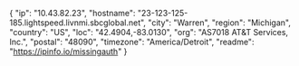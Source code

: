 {
  "ip": "10.43.82.23",
  "hostname": "23-123-125-185.lightspeed.livnmi.sbcglobal.net",
  "city": "Warren",
  "region": "Michigan",
  "country": "US",
  "loc": "42.4904,-83.0130",
  "org": "AS7018 AT&T Services, Inc.",
  "postal": "48090",
  "timezone": "America/Detroit",
  "readme": "https://ipinfo.io/missingauth"
}
